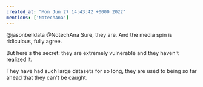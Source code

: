 ```yaml
---
created_at: "Mon Jun 27 14:43:42 +0000 2022"
mentions: ['NotechAna']
---
```


@jasonbelldata @NotechAna Sure, they are. And the media spin is ridiculous, fully agree.

But here's the secret: they are extremely vulnerable and they haven't realized it.

They have had such large datasets for so long, they are used to being so far ahead that they can't be caught.